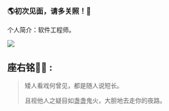 ### 🌎初次见面，请多关照！👋

个人简介：软件工程师。

[![](https://github-readme-stats.vercel.app/api?username=heywecome&show_icons=true)]()


## 座右铭✍🏾 :

> 矮人看戏何曾见，都是随人说短长。
>
> 且视他人之疑目如盏盏鬼火，大胆地去走你的夜路。 
